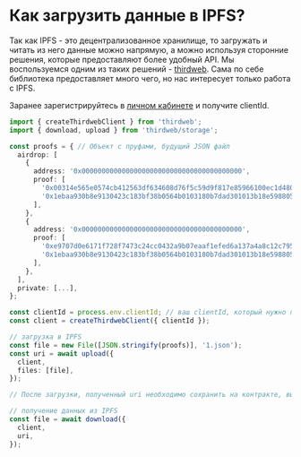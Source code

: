 # Как загрузить данные в IPFS?

Так как IPFS - это децентрализованное хранилище, то загружать и читать из него данные можно напрямую, а можно используя сторонние решения, которые предоставляют более удобный API. Мы воспользуемся одним из таких решений - [thirdweb](https://portal.thirdweb.com/typescript/v5). Сама по себе библиотека предоставляет много чего, но нас интересует только работа с IPFS.

Заранее зарегистрируйтесь в [личном кабинете](https://thirdweb.com/dashboard/settings/api-keys) и получите clientId.

```ts
import { createThirdwebClient } from 'thirdweb';
import { download, upload } from 'thirdweb/storage';

const proofs = { // Объект с пруфами, будущий JSON файл
  airdrop: [
    {
      address: '0x0000000000000000000000000000000000000000',
      proof: [
        '0x00314e565e0574cb412563df634608d76f5c59d9f817e85966100ec1d48005c0',
        '0x1ebaa930b8e9130423c183bf38b0564b0103180b7dad301013b18e59880541ae',
      ],
    },
    {
      address: '0x0000000000000000000000000000000000000000',
      proof: [
        '0xe9707d0e6171f728f7473c24cc0432a9b07eaaf1efed6a137a4a8c12c79552d9',
        '0x1ebaa930b8e9130423c183bf38b0564b0103180b7dad301013b18e59880541ae',
      ],
    },
  ],
  private: [...],
};

const clientId = process.env.clientId; // ваш clientId, который нужно получить в личном кабинете, на сайте thirdweb
const client = createThirdwebClient({ clientId });

// загрузка в IPFS
const file = new File([JSON.stringify(proofs)], '1.json');
const uri = await upload({
  client,
  files: [file],
});

// После загрузки, полученный uri необходимо сохранить на контракте, вызвав метод setMerkleProofs. После этого можно будет в любой момент получить этот uri из контракта, вызвав метод getMerkleProofs и передать его в функцию download, как написано ниже.

// получение данных из IPFS 
const file = await download({
  client,
  uri,
});
```